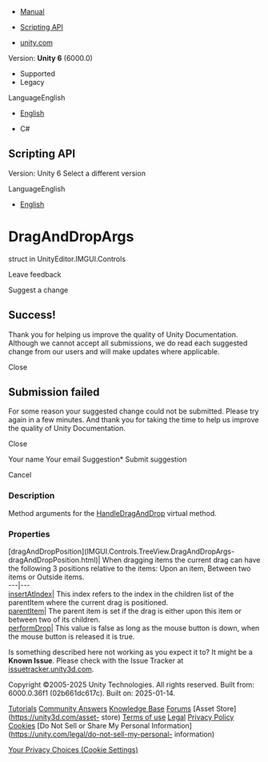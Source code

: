 [ ]()

  * [Manual](../Manual/index.html)
  * [Scripting API](../ScriptReference/index.html)

  * [unity.com](https://unity.com/)

Version: **Unity 6** (6000.0)

  * Supported
  * Legacy

LanguageEnglish

  * [English]()

  * C#

[ ](https://docs.unity3d.com)

## Scripting API

Version: Unity 6 Select a different version

LanguageEnglish

  * [English]()

# DragAndDropArgs

struct in UnityEditor.IMGUI.Controls

Leave feedback

Suggest a change

## Success!

Thank you for helping us improve the quality of Unity Documentation. Although
we cannot accept all submissions, we do read each suggested change from our
users and will make updates where applicable.

Close

## Submission failed

For some reason your suggested change could not be submitted. Please <a>try
again</a> in a few minutes. And thank you for taking the time to help us
improve the quality of Unity Documentation.

Close

Your name Your email Suggestion* Submit suggestion

Cancel

[ ]()

### Description

Method arguments for the
[HandleDragAndDrop](IMGUI.Controls.TreeView.HandleDragAndDrop.html) virtual
method.

### Properties

[dragAndDropPosition](IMGUI.Controls.TreeView.DragAndDropArgs-
dragAndDropPosition.html)| When dragging items the current drag can have the
following 3 positions relative to the items: Upon an item, Between two items
or Outside items.  
---|---  
[insertAtIndex](IMGUI.Controls.TreeView.DragAndDropArgs-insertAtIndex.html)|
This index refers to the index in the children list of the parentItem where
the current drag is positioned.  
[parentItem](IMGUI.Controls.TreeView.DragAndDropArgs-parentItem.html)| The
parent item is set if the drag is either upon this item or between two of its
children.  
[performDrop](IMGUI.Controls.TreeView.DragAndDropArgs-performDrop.html)| This
value is false as long as the mouse button is down, when the mouse button is
released it is true.  
  
Is something described here not working as you expect it to? It might be a
**Known Issue**. Please check with the Issue Tracker at
[issuetracker.unity3d.com](https://issuetracker.unity3d.com).

Copyright ©2005-2025 Unity Technologies. All rights reserved. Built from:
6000.0.36f1 (02b661dc617c). Built on: 2025-01-14.

[Tutorials](https://unity3d.com/learn) [Community
Answers](https://answers.unity3d.com) [Knowledge
Base](https://support.unity3d.com/hc/en-us)
[Forums](https://forum.unity3d.com) [Asset Store](https://unity3d.com/asset-
store) [Terms of use](https://docs.unity3d.com/Manual/TermsOfUse.html)
[Legal](https://unity.com/legal) [Privacy
Policy](https://unity.com/legal/privacy-policy)
[Cookies](https://unity.com/legal/cookie-policy) [Do Not Sell or Share My
Personal Information](https://unity.com/legal/do-not-sell-my-personal-
information)

[Your Privacy Choices (Cookie Settings)](javascript:void\(0\);)

